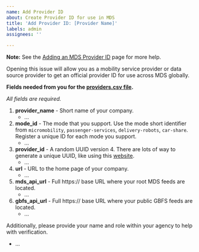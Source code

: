 ```yaml
---
name: Add Provider ID
about: Create Provider ID for use in MDS
title: 'Add Provider ID: [Provider Name]'
labels: admin
assignees: ''

---
```


**Note:** See the [Adding an MDS Provider ID](https://github.com/openmobilityfoundation/mobility-data-specification/wiki/Adding-an-MDS-Provider-ID) page for more help.

Opening this issue will allow you as a mobility service provider or data source provider to get an official provider ID for use across MDS globally.

**Fields needed from you for the [providers.csv file](https://github.com/openmobilityfoundation/mobility-data-specification/blob/main/providers.csv).**

_All fields are required._

1. **provider_name** - Short name of your company.
   - ...
1. **mode_id** - The mode that you support. Use the mode short identifier from `micromobility`, `passenger-services`, `delivery-robots`, `car-share`. Register a unique ID for each mode you support.
   - ...
1. **provider_id** - A random UUID version 4. There are lots of way to generate a unique UUID, like using this [website](https://www.uuidgenerator.net/version4).
   - ...
1. **url** - URL to the home page of your company.
   - ...
1. **mds_api_url** - Full https:// base URL where your root MDS feeds are located.
   - ...
1. **gbfs_api_url** - Full https:// base URL where your public GBFS feeds are located.
   - ...

Additionally, please provide your name and role within your agency to help with verification.
   - ...

